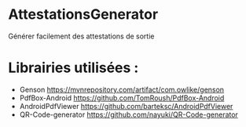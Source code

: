 # AttestationsGenerator
Générer facilement des attestations de sortie

# Librairies utilisées :
- Genson https://mvnrepository.com/artifact/com.owlike/genson
- PdfBox-Android https://github.com/TomRoush/PdfBox-Android
- AndroidPdfViewer https://github.com/barteksc/AndroidPdfViewer
- QR-Code-generator https://github.com/nayuki/QR-Code-generator
